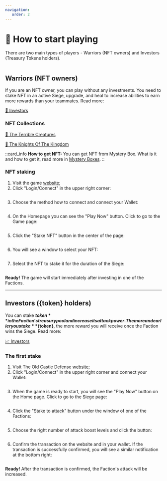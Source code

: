```yaml
---
navigation:
   order: 2
---
```


# 🚀 How to start playing

<p>There are two main types of players - Warriors (NFT owners) and Investors (Treasury Tokens holders).</p>

<img src="/assets/docs/.gitbook/assets/paths_to_play.png" alt="">

## Warriors (NFT owners)

<div>

If you are an NFT owner, you can play without any investments. You need to stake NFT 
in an active Siege, upgrade, and heal to increase abilities to earn more rewards than 
your teammates. Read more:

<a href="game-fi-elements" 
 class="docs-item">
<span>🎯</span>
Investors</a>
</div>

### NFT Collections

<div>

<a href="nft-collections/terrible-creatures"
class="docs-item _creatures">
<span>👻</span>
The Terrible Creatures
</a>

<a href="nft-collections/knights-of-the-kingdom"
class="docs-item _knights">
<span>🏰</span>
The Knights Of The Kingdom
</a>

::card_info
**How to get NFT:** You can get NFT from Mystery Box. What is it and how to get it, read 
more in <a href="mystery-boxes.md" class="doc-link">Mystery Boxes</a>.
::
</div>

### NFT staking
<div>

1. Visit the game <a href="https://theoldcastle.xyz/" target="_blanc" class="doc-link">website</a>;
2. Click "Login/Connect" in the upper right corner:
<img src="/assets/docs/.gitbook/assets/connect_wallet.png" alt="">
</div>

<div>

3. Choose the method how to connect and connect your Wallet:
<img src="/assets/docs/.gitbook/assets/connect_wallet_methods.png" alt="">
</div>

<div>

4. On the Homepage you can see the "Play Now" button. Click to go to the Game page:
<img src="/assets/docs/.gitbook/assets/participate.png" alt="">
</div>

<div>

5. Click the "Stake NFT" button in the center of the page:
<img src="/assets/docs/.gitbook/assets/stake.png" alt="">
</div>

<div>

6. You will see a window to select your NFT:
<img src="/assets/docs/.gitbook/assets/nft_select_window.png" alt="">
</div>

<div>

7. Select the NFT to stake it for the duration of the Siege:
<img src="/assets/docs/.gitbook/assets/selected_nft.png" alt="">
</div>

<div>

**Ready!** The game will start immediately after investing in one of the Factions.
<img src="/assets/docs/.gitbook/assets/stake_ready.png" alt="">
</div>

***

## Investors ({token} holders)

<div>

You can stake **${token}** in the Faction's treasury pool and increase its attack power. 
The more and earlier you stake **${token}**, the more reward you will receive once the 
Faction wins the Siege. Read more:

<a href="investors" 
 class="docs-item">
<span>📈</span>
Investors</a>
</div>

### The first stake

<div>

1. Visit The Old Castle Defense <a href="https://theoldcastle.xyz/" target="_blanc" class="doc-link">website</a>;
2. Click "Login/Connect" in the upper right corner and connect your Wallet:
<img src="/assets/docs/.gitbook/assets/connect_wallet.png" alt="">
</div>

<div>

3. When the game is ready to start, you will see the "Play Now" button on the Home page. 
Click to go to the Siege page:
<img src="/assets/docs/.gitbook/assets/participate.png" alt="">
</div>

<div>

4. Click the "Stake to attack" button under the window of one of the Factions:
<img src="/assets/docs/.gitbook/assets/buy_attack_button.png" alt="">
</div>

<div>

5. Choose the right number of attack boost levels and click the button:
<img src="/assets/docs/.gitbook/assets/attack_levels_{blockchain}_{token}.png" alt="">
</div>

<div>

6. Confirm the transaction on the website and in your wallet. If the transaction is successfully confirmed, 
you will see a similar notification at the bottom right:
<img src="/assets/docs/.gitbook/assets/confirmed_transaction.png" alt="">
</div>

<div>

**Ready!** After the transaction is confirmed, the Faction's attack will be increased.
<img src="/assets/docs/.gitbook/assets/investment_ready.png" alt="">
</div>